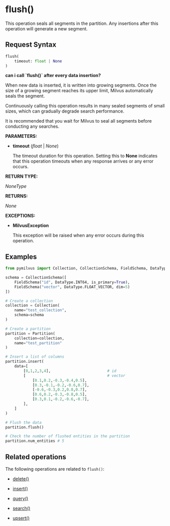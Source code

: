 # flush()

This operation seals all segments in the partition. Any insertions after this operation will generate a new segment.

## Request Syntax

```python
flush(
    timeout: float | None
)   
```

<div class="admonition note">

<p><b>can i call `flush()` after every data insertion?</b></p>

<p>When new data is inserted, it is written into growing segments. Once the size of a growing segment reaches its upper limit, Milvus automatically seals the segment. </p>
<p>Continuously calling this operation results in many sealed segments of small sizes, which can gradually degrade search performance. </p>
<p>It is recommended that you wait for Milvus to seal all segments before conducting any searches.</p>

</div>

**PARAMETERS:**

- **timeout** (*float* | *None*)  

    The timeout duration for this operation. Setting this to **None** indicates that this operation timeouts when any response arrives or any error occurs.

**RETURN TYPE:**

*NoneType*

**RETURNS:**

*None*

**EXCEPTIONS:**

- **MilvusException**

    This exception will be raised when any error occurs during this operation.

## Examples

```python
from pymilvus import Collection, CollectionSchema, FieldSchema, DataType

schema = CollectionSchema([
    FieldSchema("id", DataType.INT64, is_primary=True),
    FieldSchema("vector", DataType.FLOAT_VECTOR, dim=5)
])

# Create a collection
collection = Collection(
    name="test_collection",
    schema=schema
)

# Create a partition
partition = Partition(
    collection=collection,
    name="test_partition"
)

# Insert a list of columns
partition.insert(
    data=[
        [0,1,2,3,4],                         # id
        [                                    # vector
            [0.1,0.2,-0.3,-0.4,0.5],
            [0.3,-0.1,-0.2,-0.6,0.7],
            [-0.6,-0.3,0.2,0.8,0.7],
            [0.6,0.2,-0.3,-0.8,0.5],
            [0.3,0.1,-0.2,-0.6,-0.7],
        ],
    ]
)

# Flush the data 
partition.flush()

# Check the number of flushed entities in the partition 
partition.num_entities # 5
```

## Related operations

The following operations are related to `flush()`:

- [delete()](delete.md)

- [insert()](insert.md)

- [query()](query.md)

- [search()](search.md)

- [upsert()](upsert.md)

